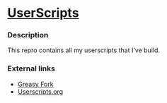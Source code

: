 [UserScripts](https://github.com/jerone/UserScripts)
===========

### Description

This repro contains all my userscripts that I've build.

### External links

* [Greasy Fork](https://greasyfork.org/users/15)
* [Userscripts.org](http://userscripts.org/users/jerone)
